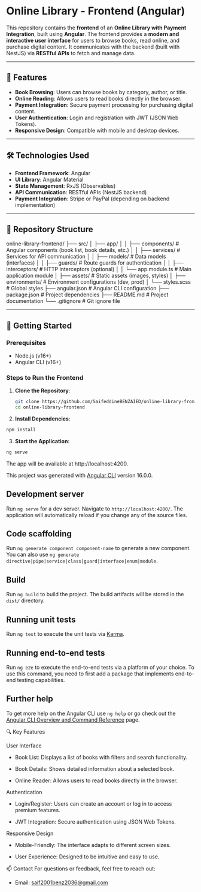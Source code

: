 # Online Library - Frontend (Angular)

This repository contains the **frontend** of an **Online Library with Payment Integration**, built using **Angular**. The frontend provides a **modern and interactive user interface** for users to browse books, read online, and purchase digital content. It communicates with the backend (built with NestJS) via **RESTful APIs** to fetch and manage data.

---

## 🚀 Features

- **Book Browsing**: Users can browse books by category, author, or title.
- **Online Reading**: Allows users to read books directly in the browser.
- **Payment Integration**: Secure payment processing for purchasing digital content.
- **User Authentication**: Login and registration with JWT (JSON Web Tokens).
- **Responsive Design**: Compatible with mobile and desktop devices.

---

## 🛠️ Technologies Used

- **Frontend Framework**: Angular
- **UI Library**: Angular Material
- **State Management**: RxJS (Observables)
- **API Communication**: RESTful APIs (NestJS backend)
- **Payment Integration**: Stripe or PayPal (depending on backend implementation)

---

## 📂 Repository Structure
online-library-frontend/
├── src/
│ ├── app/
│ │ ├── components/ # Angular components (book list, book details, etc.)
│ │ ├── services/ # Services for API communication
│ │ ├── models/ # Data models (interfaces)
│ │ ├── guards/ # Route guards for authentication
│ │ ├── interceptors/ # HTTP interceptors (optional)
│ │ └── app.module.ts # Main application module
│ ├── assets/ # Static assets (images, styles)
│ ├── environments/ # Environment configurations (dev, prod)
│ └── styles.scss # Global styles
├── angular.json # Angular CLI configuration
├── package.json # Project dependencies
├── README.md # Project documentation
└── .gitignore # Git ignore file

---

## 🚀 Getting Started

### Prerequisites
- Node.js (v16+)
- Angular CLI (v16+)

### Steps to Run the Frontend

1. **Clone the Repository**:
   ```bash
   git clone https://github.com/SaifeddineBENZAIED/online-library-frontend.git
   cd online-library-frontend
   
2. **Install Dependencies**:

```bash
npm install
```

3. **Start the Application**:

```bash
ng serve
```
The app will be available at http://localhost:4200.

This project was generated with [Angular CLI](https://github.com/angular/angular-cli) version 16.0.0.

## Development server

Run `ng serve` for a dev server. Navigate to `http://localhost:4200/`. The application will automatically reload if you change any of the source files.

## Code scaffolding

Run `ng generate component component-name` to generate a new component. You can also use `ng generate directive|pipe|service|class|guard|interface|enum|module`.

## Build

Run `ng build` to build the project. The build artifacts will be stored in the `dist/` directory.

## Running unit tests

Run `ng test` to execute the unit tests via [Karma](https://karma-runner.github.io).

## Running end-to-end tests

Run `ng e2e` to execute the end-to-end tests via a platform of your choice. To use this command, you need to first add a package that implements end-to-end testing capabilities.

## Further help

To get more help on the Angular CLI use `ng help` or go check out the [Angular CLI Overview and Command Reference](https://angular.io/cli) page.

🔍 Key Features

User Interface

- Book List: Displays a list of books with filters and search functionality.

- Book Details: Shows detailed information about a selected book.

- Online Reader: Allows users to read books directly in the browser.

Authentication

- Login/Register: Users can create an account or log in to access premium features.

- JWT Integration: Secure authentication using JSON Web Tokens.

Responsive Design

- Mobile-Friendly: The interface adapts to different screen sizes.

- User Experience: Designed to be intuitive and easy to use.

📫 Contact
For questions or feedback, feel free to reach out:

- Email: saif2001benz2036@gmail.com
